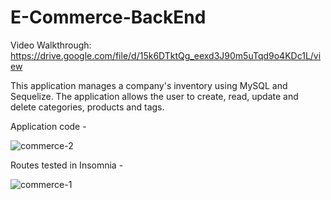 # E-Commerce-BackEnd



Video Walkthrough: https://drive.google.com/file/d/15k6DTktQg_eexd3J90m5uTqd9o4KDc1L/view




This application manages a company's inventory using MySQL and Sequelize. The application allows the user to create, read, update and delete categories, products and tags. 


Application code -

![commerce-2](https://user-images.githubusercontent.com/104395889/188008729-4fa80ff9-1b4b-4290-b5e7-0cae12de1a2b.png)


Routes tested in Insomnia -

![commerce-1](https://user-images.githubusercontent.com/104395889/188008811-c15d11d1-d083-4077-b198-f83c04a47e7a.png)
